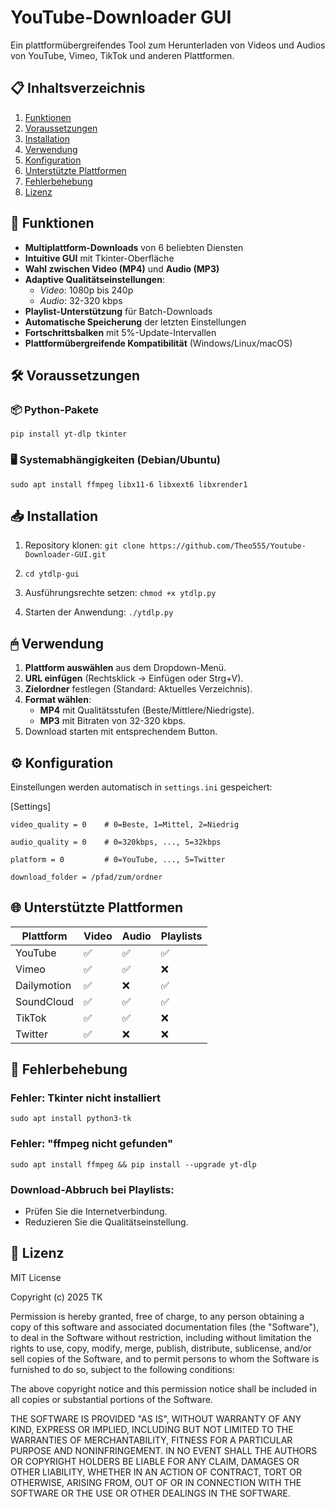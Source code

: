 <meta name="google-site-verification" content="google6c23a61298e26fa9">

# YouTube-Downloader GUI

Ein plattformübergreifendes Tool zum Herunterladen von Videos und Audios von YouTube, Vimeo, TikTok und anderen Plattformen.

## 📋 Inhaltsverzeichnis
1. [Funktionen](#-funktionen)
2. [Voraussetzungen](#-voraussetzungen)
3. [Installation](#-installation)
4. [Verwendung](#-verwendung)
5. [Konfiguration](#-konfiguration)
6. [Unterstützte Plattformen](#-unterstützte-plattformen)
7. [Fehlerbehebung](#-fehlerbehebung)
8. [Lizenz](#-lizenz)

## 🚀 Funktionen
- **Multiplattform-Downloads** von 6 beliebten Diensten
- **Intuitive GUI** mit Tkinter-Oberfläche
- **Wahl zwischen Video (MP4)** und **Audio (MP3)**
- **Adaptive Qualitätseinstellungen**:
  - *Video*: 1080p bis 240p
  - *Audio*: 32-320 kbps
- **Playlist-Unterstützung** für Batch-Downloads
- **Automatische Speicherung** der letzten Einstellungen
- **Fortschrittsbalken** mit 5%-Update-Intervallen
- **Plattformübergreifende Kompatibilität** (Windows/Linux/macOS)

## 🛠 Voraussetzungen

### 📦 Python-Pakete
``pip install yt-dlp tkinter``

### 🖥 Systemabhängigkeiten (Debian/Ubuntu)
``sudo apt install ffmpeg libx11-6 libxext6 libxrender1``

## 📥 Installation

1. Repository klonen: ```git clone https://github.com/Theo555/Youtube-Downloader-GUI.git```
2. ```cd ytdlp-gui```

3. Ausführungsrechte setzen:
```chmod +x ytdlp.py```

4. Starten der Anwendung:
```./ytdlp.py```

## 🖱 Verwendung
1. **Plattform auswählen** aus dem Dropdown-Menü.
2. **URL einfügen** (Rechtsklick → Einfügen oder Strg+V).
3. **Zielordner** festlegen (Standard: Aktuelles Verzeichnis).
4. **Format wählen**:
   - **MP4** mit Qualitätsstufen (Beste/Mittlere/Niedrigste).
   - **MP3** mit Bitraten von 32-320 kbps.
5. Download starten mit entsprechendem Button.

## ⚙ Konfiguration
Einstellungen werden automatisch in `settings.ini` gespeichert:

[Settings]

```video_quality = 0    # 0=Beste, 1=Mittel, 2=Niedrig```

```audio_quality = 0    # 0=320kbps, ..., 5=32kbps```

```platform = 0         # 0=YouTube, ..., 5=Twitter```

```download_folder = /pfad/zum/ordner```

## 🌐 Unterstützte Plattformen
| Plattform    | Video | Audio | Playlists |
|--------------|-------|-------|-----------|
| YouTube      | ✅    | ✅    | ✅        |
| Vimeo        | ✅    | ✅    | ❌        |
| Dailymotion  | ✅    | ❌    | ✅        |
| SoundCloud   | ✅    | ✅    | ✅        |
| TikTok       | ✅    | ✅    | ❌        |
| Twitter      | ✅    | ❌    | ❌        |

## 🔧 Fehlerbehebung

### Fehler: Tkinter nicht installiert
```sudo apt install python3-tk```

### Fehler: "ffmpeg nicht gefunden"
```sudo apt install ffmpeg && pip install --upgrade yt-dlp```


### Download-Abbruch bei Playlists:
- Prüfen Sie die Internetverbindung.
- Reduzieren Sie die Qualitätseinstellung.

## 📄 Lizenz

MIT License

Copyright (c) 2025 TK

Permission is hereby granted, free of charge, to any person obtaining a copy
of this software and associated documentation files (the "Software"), to deal
in the Software without restriction, including without limitation the rights
to use, copy, modify, merge, publish, distribute, sublicense, and/or sell
copies of the Software, and to permit persons to whom the Software is
furnished to do so, subject to the following conditions:

The above copyright notice and this permission notice shall be included in all
copies or substantial portions of the Software.

THE SOFTWARE IS PROVIDED "AS IS", WITHOUT WARRANTY OF ANY KIND, EXPRESS OR
IMPLIED, INCLUDING BUT NOT LIMITED TO THE WARRANTIES OF MERCHANTABILITY,
FITNESS FOR A PARTICULAR PURPOSE AND NONINFRINGEMENT. IN NO EVENT SHALL THE
AUTHORS OR COPYRIGHT HOLDERS BE LIABLE FOR ANY CLAIM, DAMAGES OR OTHER
LIABILITY, WHETHER IN AN ACTION OF CONTRACT, TORT OR OTHERWISE, ARISING FROM,
OUT OF OR IN CONNECTION WITH THE SOFTWARE OR THE USE OR OTHER DEALINGS IN THE
SOFTWARE.



